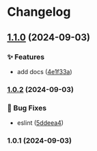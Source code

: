 # Changelog
## [1.1.0](https://github.com/8SolutionsBR/front-nutrime/compare/v1.0.2...v1.1.0) (2024-09-03)


### ✨ Features

* add docs ([4e1f33a](https://github.com/8SolutionsBR/front-nutrime/commit/4e1f33a86306071ad9d1962da7f0eba086a042ea))

### [1.0.2](https://github.com/8SolutionsBR/front-nutrime/compare/v1.0.1...v1.0.2) (2024-09-03)


### 🐛 Bug Fixes

* eslint ([5ddeea4](https://github.com/8SolutionsBR/front-nutrime/commit/5ddeea47dc7cb4bdc36c24a2a3bdca05270e485b))

### 1.0.1 (2024-09-03)

